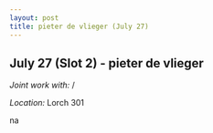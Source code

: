```yaml
---
layout: post
title: pieter de vlieger (July 27)
---
```

## July 27 (Slot 2) - pieter de vlieger

*Joint work with:* /

*Location:* Lorch 301

na


